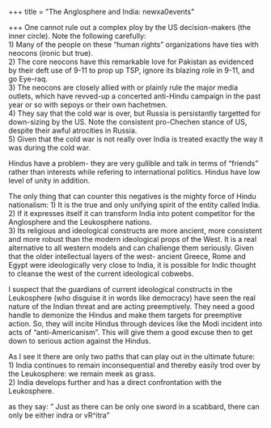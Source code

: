 +++
title = "The Anglosphere and India: newxa0events"

+++
One cannot rule out a complex ploy by the US decision-makers (the inner
circle). Note the following carefully:  
1\) Many of the people on these “human rights” organizations have ties
with neocons (ironic but true).  
2\) The core neocons have this remarkable love for Pakistan as evidenced
by their deft use of 9-11 to prop up TSP, ignore its blazing role in
9-11, and go Eye-raq.  
3\) The neocons are closely allied with or plainly rule the major media
outlets, which have revved-up a concerted anti-Hindu campaign in the
past year or so with sepoys or their own hachetmen.  
4\) They say that the cold war is over, but Russia is persistantly
targetted for down-sizing by the US. Note the consistent pro-Chechen
stance of US, despite their awful atrocities in Russia.  
5\) Given that the cold war is not really over India is treated exactly
the way it was during the cold war.

Hindus have a problem- they are very gullible and talk in terms of
“friends” rather than interests while refering to international
politics. Hindus have low level of unity in addition.

The only thing that can counter this negatives is the mighty force of
Hindu nationalism: 1) It is the true and only unifying spirit of the
entity called India.  
2\) If it expresses itself it can transform India into potent competitor
for the Anglosphere and the Leukosphere nations.  
3\) Its religious and ideological constructs are more ancient, more
consistent and more robust than the modern ideological props of the
West. It is a real alternative to all western models and can challenge
them seriously. Given that the older intellectual layers of the west-
ancient Greece, Rome and Egypt were ideologically very close to India,
it is possible for Indic thought to cleanse the west of the current
ideological cobwebs.

I suspect that the guardians of current ideological constructs in the
Leukosphere (who disguise it in words like democracy) have seen the real
nature of the Indian threat and are acting preemptively. They need a
good handle to demonize the Hindus and make them targets for preemptive
action. So, they will incite Hindus through devices like the Modi
incident into acts of “anti-Americanism”. This will give them a good
excuse then to get down to serious action against the Hindus.

As I see it there are only two paths that can play out in the ultimate
future:  
1\) India continues to remain inconsequential and thereby easily trod
over by the Leukosphere: we remain meek as grass.  
2\) India develops further and has a direct confrontation with the
Leukosphere.

as they say: ” Just as there can be only one sword in a scabbard, there
can only be either indra or vR^itra”
